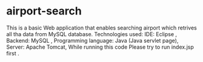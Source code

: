 # airport-search
This is a basic Web application that enables searching airport which retrives all tha data from MySQL database.
Technologies used:
IDE: Eclipse ,
Backend: MySQL ,
Programming language: Java (Java servlet page),
Server: Apache Tomcat,
While running this code Please try to run index.jsp first .
